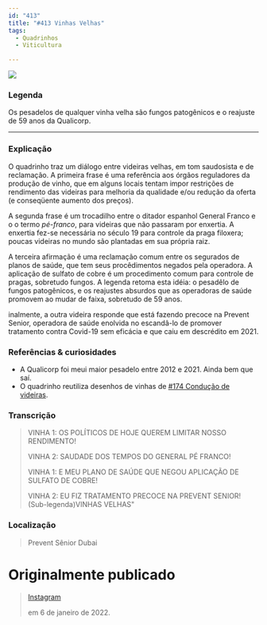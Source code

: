 ```yaml
---
id: "413"
title: "#413 Vinhas Velhas"
tags:
  - Quadrinhos
  - Viticultura

---
```


![](https://bebiodicionario-com.s3.amazonaws.com/media/posts/202201/271275227_1345311859243808_902011747696462810_n_17881807904523340.jpg)

### Legenda
Os pesadelos de qualquer vinha velha são fungos patogênicos e o reajuste de 59 anos da Qualicorp.

---

### Explicação
O quadrinho traz um diálogo entre videiras velhas, em tom saudosista e de reclamação. A primeira frase é uma referência aos órgãos reguladores da produção de vinho, que em alguns locais tentam impor restrições de rendimento das videiras para melhoria da qualidade e/ou redução da oferta (e conseqüente aumento dos preços). 

A segunda frase é um trocadilho entre o ditador espanhol General Franco e o o termo *pé-franco*, para videiras que não passaram por enxertia. A enxertia fez-se necessária no século 19 para controle da praga filoxera; poucas videiras no mundo são plantadas em sua própria raiz. 

A terceira afirmação é uma reclamação comum entre os segurados de planos de saúde, que tem seus procêdimentos negados pela operadora. A aplicação de sulfato de cobre é um procedimento comum para controle de pragas, sobretudo fungos. A legenda retoma esta idéia: o pesadêlo de fungos patogênicos, e os reajustes absurdos que as operadoras de saúde promovem ao mudar de faixa, sobretudo de 59 anos.

inalmente, a outra videira responde que está fazendo precoce na Prevent Senior, operadora de saúde enolvida no escandâ-lo de promover tratamento contra Covid-19 sem eficácia e que caiu em descrédito em 2021.

### Referências & curiosidades
- A Qualicorp foi meui maior pesadelo entre 2012 e 2021. Ainda bem que saí. 
- O quadrinho reutiliza desenhos de vinhas de [#174 Condução de videiras](174/).

### Transcrição
> VINHA 1: OS POLÍTICOS DE HOJE QUEREM LIMITAR NOSSO RENDIMENTO! 
> 
> VINHA 2: SAUDADE DOS TEMPOS DO GENERAL PÉ FRANCO! 
> 
> VINHA 1: E MEU PLANO DE SAÚDE QUE NEGOU APLICAÇÃO DE SULFATO DE COBRE! 
> 
> VINHA 2: EU FIZ TRATAMENTO PRECOCE NA PREVENT SENIOR! 
> (Sub-legenda)VINHAS VELHAS"

### Localização
> Prevent Sênior Dubai

# Originalmente publicado 
> [Instagram](https://www.instagram.com/p/CYZHoL6L-Jo/)
>
> em 6 de janeiro de 2022.
